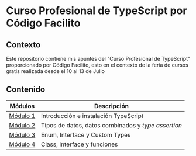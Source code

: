 # Curso Profesional de TypeScript por Código Facilito

## Contexto
Este repositorio contiene mis apuntes del "Curso Profesional de TypeScript" proporcionado por Código Facilito, esto en el contexto de la feria de cursos gratis realizada desde el 10 al 13 de Julio

## Contenido

| Módulos                          | Descripción                                         |
|----------------------------------|-----------------------------------------------------|
| [Módulo 1](./modulo1/modulo1.md) | Introducción e instalación TypeScript               |
| [Módulo 2](./modulo2/modulo2.md) | Tipos de datos, datos combinados y *type assertion* |
| [Módulo 3](./modulo3/modulo3.md) | Enum, Interface y Custom Types                      |
| [Módulo 4](./modulo4/modulo4.md) | Class, Interface y funciones                        |

